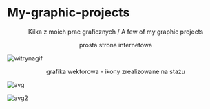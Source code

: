 # My-graphic-projects
<p align="center">
  Kilka z moich prac graficznych / A few of my graphic projects
</p>

<p align="center">
  prosta strona internetowa
  
  ![witrynagif](https://user-images.githubusercontent.com/62144769/117441095-2ee7c200-af35-11eb-827c-fd736168f3c0.gif)
</p>


<p align="center">
grafika wektorowa -  ikony zrealizowane na stażu
  
  ![avg](https://user-images.githubusercontent.com/62144769/117444978-758beb00-af3a-11eb-9e58-9a0ec4662561.JPG)
  
  ![avg2](https://user-images.githubusercontent.com/62144769/117445021-80468000-af3a-11eb-9af4-2aaa6384d311.JPG)
  
  
  
</p>


